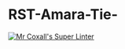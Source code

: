 # RST-Amara-Tie-
[![Mr Coxall's Super Linter](https://github.com/ICS3U-C-Programming-Amara-T/RST-Amara-Tie-/workflows/Mr%20Coxall's%20Super%20Linter/badge.svg)](https://github.com/ICS3U-C-Programming-Amara-T/RST-Amara-Tie-/actions/)
